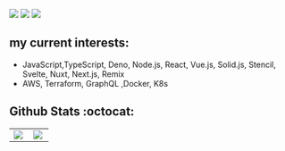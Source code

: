 
<p align="center">
  
  <a href="https://www.linkedin.com/in/rubenmarcus/"><img src="https://img.shields.io/badge/-rubenmarcus-blue?style=flat&logo=Linkedin&logoColor=white" /></a>
  <a href="https://medium.com/@rubenmarcus/"><img src="https://img.shields.io/badge/-@rubenmarcus-03a57a?style=flat&labelColor=03a57a&logo=Medium" /></a>
  <a href="mailto:ruben@rubenmarcus.dev"><img src="https://img.shields.io/badge/-ruben@rubenmarcus.dev-c14438?style=flat&logo=Gmail&logoColor=white" /></a>
</p>


## my current interests:

-  JavaScript,TypeScript, Deno, Node.js, React, Vue.js, Solid.js, Stencil, Svelte, Nuxt, Next.js, Remix
-  AWS, Terraform, GraphQL ,Docker, K8s


## Github Stats :octocat:
<center>
<table>
  <tr>
    <td><img align="left" padding-right="10px" src=https://github-readme-stats.vercel.app/api?username=rubenmarcus&show_icons=true ></td>
    <td><img align="left" padding-right="10px" src=https://github-readme-stats.vercel.app/api/top-langs/?username=rubenmarcus&show_icons=true&layout=compact></td>
  </tr>  
</table>
</center>
